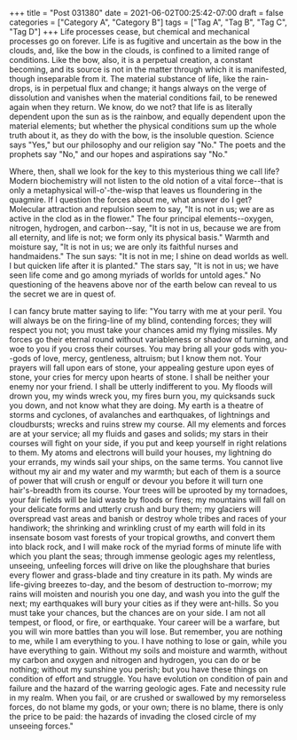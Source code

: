 +++
title = "Post 031380"
date = 2021-06-02T00:25:42-07:00
draft = false
categories = ["Category A", "Category B"]
tags = ["Tag A", "Tag B", "Tag C", "Tag D"]
+++
Life processes cease, but chemical and mechanical processes go on forever. Life is as fugitive and uncertain as the bow in the clouds, and, like the bow in the clouds, is confined to a limited range of conditions. Like the bow, also, it is a perpetual creation, a constant becoming, and its source is not in the matter through which it is manifested, though inseparable from it. The material substance of life, like the rain-drops, is in perpetual flux and change; it hangs always on the verge of dissolution and vanishes when the material conditions fail, to be renewed again when they return. We know, do we not? that life is as literally dependent upon the sun as is the rainbow, and equally dependent upon the material elements; but whether the physical conditions sum up the whole truth about it, as they do with the bow, is the insoluble question. Science says "Yes," but our philosophy and our religion say "No." The poets and the prophets say "No," and our hopes and aspirations say "No."

Where, then, shall we look for the key to this mysterious thing we call life? Modern biochemistry will not listen to the old notion of a vital force--that is only a metaphysical will-o'-the-wisp that leaves us floundering in the quagmire. If I question the forces about me, what answer do I get? Molecular attraction and repulsion seem to say, "It is not in us; we are as active in the clod as in the flower." The four principal elements--oxygen, nitrogen, hydrogen, and carbon--say, "It is not in us, because we are from all eternity, and life is not; we form only its physical basis." Warmth and moisture say, "It is not in us; we are only its faithful nurses and handmaidens." The sun says: "It is not in me; I shine on dead worlds as well. I but quicken life after it is planted." The stars say, "It is not in us; we have seen life come and go among myriads of worlds for untold ages." No questioning of the heavens above nor of the earth below can reveal to us the secret we are in quest of.

I can fancy brute matter saying to life: "You tarry with me at your peril. You will always be on the firing-line of my blind, contending forces; they will respect you not; you must take your chances amid my flying missiles. My forces go their eternal round without variableness or shadow of turning, and woe to you if you cross their courses. You may bring all your gods with you--gods of love, mercy, gentleness, altruism; but I know them not. Your prayers will fall upon ears of stone, your appealing gesture upon eyes of stone, your cries for mercy upon hearts of stone. I shall be neither your enemy nor your friend. I shall be utterly indifferent to you. My floods will drown you, my winds wreck you, my fires burn you, my quicksands suck you down, and not know what they are doing. My earth is a theatre of storms and cyclones, of avalanches and earthquakes, of lightnings and cloudbursts; wrecks and ruins strew my course. All my elements and forces are at your service; all my fluids and gases and solids; my stars in their courses will fight on your side, if you put and keep yourself in right relations to them. My atoms and electrons will build your houses, my lightning do your errands, my winds sail your ships, on the same terms. You cannot live without my air and my water and my warmth; but each of them is a source of power that will crush or engulf or devour you before it will turn one hair's-breadth from its course. Your trees will be uprooted by my tornadoes, your fair fields will be laid waste by floods or fires; my mountains will fall on your delicate forms and utterly crush and bury them; my glaciers will overspread vast areas and banish or destroy whole tribes and races of your handiwork; the shrinking and wrinkling crust of my earth will fold in its insensate bosom vast forests of your tropical growths, and convert them into black rock, and I will make rock of the myriad forms of minute life with which you plant the seas; through immense geologic ages my relentless, unseeing, unfeeling forces will drive on like the ploughshare that buries every flower and grass-blade and tiny creature in its path. My winds are life-giving breezes to-day, and the besom of destruction to-morrow; my rains will moisten and nourish you one day, and wash you into the gulf the next; my earthquakes will bury your cities as if they were ant-hills. So you must take your chances, but the chances are on your side. I am not all tempest, or flood, or fire, or earthquake. Your career will be a warfare, but you will win more battles than you will lose. But remember, you are nothing to me, while I am everything to you. I have nothing to lose or gain, while you have everything to gain. Without my soils and moisture and warmth, without my carbon and oxygen and nitrogen and hydrogen, you can do or be nothing; without my sunshine you perish; but you have these things on condition of effort and struggle. You have evolution on condition of pain and failure and the hazard of the warring geologic ages. Fate and necessity rule in my realm. When you fail, or are crushed or swallowed by my remorseless forces, do not blame my gods, or your own; there is no blame, there is only the price to be paid: the hazards of invading the closed circle of my unseeing forces."
